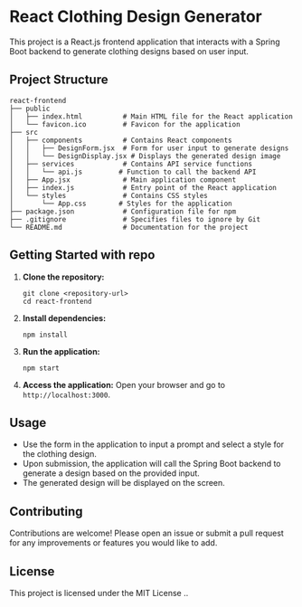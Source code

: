 # React Clothing Design Generator

This project is a React.js frontend application that interacts with a Spring Boot backend to generate clothing designs based on user input. 

## Project Structure

```
react-frontend
├── public
│   ├── index.html          # Main HTML file for the React application
│   └── favicon.ico         # Favicon for the application
├── src
│   ├── components          # Contains React components
│   │   ├── DesignForm.jsx  # Form for user input to generate designs
│   │   └── DesignDisplay.jsx # Displays the generated design image
│   ├── services            # Contains API service functions
│   │   └── api.js         # Function to call the backend API
│   ├── App.jsx             # Main application component
│   ├── index.js            # Entry point of the React application
│   └── styles              # Contains CSS styles
│       └── App.css        # Styles for the application
├── package.json            # Configuration file for npm
├── .gitignore              # Specifies files to ignore by Git
└── README.md               # Documentation for the project
```

## Getting Started with repo

1. **Clone the repository:**
   ```
   git clone <repository-url>
   cd react-frontend
   ```

2. **Install dependencies:**
   ```
   npm install
   ```

3. **Run the application:**
   ```
   npm start
   ```

4. **Access the application:**
   Open your browser and go to `http://localhost:3000`.

## Usage

- Use the form in the application to input a prompt and select a style for the clothing design.
- Upon submission, the application will call the Spring Boot backend to generate a design based on the provided input.
- The generated design will be displayed on the screen.

## Contributing

Contributions are welcome! Please open an issue or submit a pull request for any improvements or features you would like to add.

## License

This project is licensed under the MIT License ..